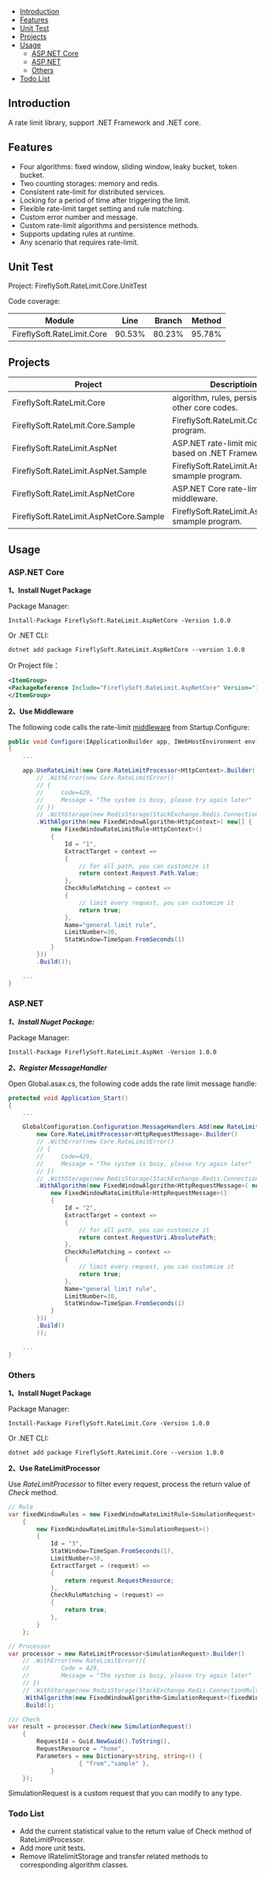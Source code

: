 * [Introduction](#introduction)
* [Features](#features)
* [Unit Test](#unit-test)
* [Projects](#projects)
* [Usage](#usage)
    * [ASP.NET Core](#aspnet-core)
    * [ASP.NET](#aspnet)
    * [Others](#others)
* [Todo List](#todo-list)

## Introduction
A rate limit library, support .NET Framework and .NET core.

## Features
* Four algorithms: fixed window, sliding window, leaky bucket, token bucket.
* Two counting storages: memory and redis.
* Consistent rate-limit for distributed services.
* Locking for a period of time after triggering the limit.
* Flexible rate-limit target setting and rule matching.
* Custom error number and message.
* Custom rate-limit algorithms and persistence methods.
* Supports updating rules at runtime.
* Any scenario that requires rate-limit.

## Unit Test
Project: FireflySoft.RateLimit.Core.UnitTest

Code coverage:

| Module                     | Line   | Branch | Method |
|---|---|---|---|
| FireflySoft.RateLimit.Core | 90.53% | 80.23% | 95.78% |

## Projects
|Project|Descriptioin|
|---|---
|FireflySoft.RateLmit.Core|algorithm, rules, persistence and other core codes.
|FireflySoft.RateLmit.Core.Sample|FireflySoft.RateLmit.Core sample program.
|FireflySoft.RateLimit.AspNet|ASP.NET rate-limit middleware based on .NET Framework.
|FireflySoft.RateLimit.AspNet.Sample|FireflySoft.RateLimit.AspNet smample program.
|FireflySoft.RateLimit.AspNetCore|ASP.NET Core rate-limit middleware.
|FireflySoft.RateLimit.AspNetCore.Sample|FireflySoft.RateLimit.AspNetCore smample program.

## Usage

### ASP.NET Core

**1、Install Nuget Package**

Package Manager:

```shell
Install-Package FireflySoft.RateLimit.AspNetCore -Version 1.0.0
```

Or .NET CLI:

```shell
dotnet add package FireflySoft.RateLimit.AspNetCore --version 1.0.0
```

Or Project file：
```xml
<ItemGroup>
<PackageReference Include="FireflySoft.RateLimit.AspNetCore" Version="1.0.0" />
</ItemGroup>
```

**2、Use Middleware**

The following code calls the rate-limit [middleware](https://docs.microsoft.com/en-us/aspnet/core/fundamentals/middleware/?view=aspnetcore-3.1) from Startup.Configure:

```csharp
public void Configure(IApplicationBuilder app, IWebHostEnvironment env)
{
    ...

    app.UseRateLimit(new Core.RateLimitProcessor<HttpContext>.Builder()
        // .WithError(new Core.RateLimitError()
        // {
        //     Code=429,
        //     Message = "The system is busy, please try again later"
        // })
        // .WithStorage(new RedisStorage(StackExchange.Redis.ConnectionMultiplexer.Connect("localhost")))
        .WithAlgorithm(new FixedWindowAlgorithm<HttpContext>( new[] {
            new FixedWindowRateLimitRule<HttpContext>()
            {
                Id = "1",
                ExtractTarget = context =>
                {
                    // for all path, you can customize it
                    return context.Request.Path.Value;
                },
                CheckRuleMatching = context =>
                {
                    // limit every request, you can customize it
                    return true;
                },
                Name="general limit rule",
                LimitNumber=30,
                StatWindow=TimeSpan.FromSeconds(1)
            }
        }))
        .Build());

    ...
}
```

### ASP.NET

***1、Install Nuget Package:***

Package Manager:

```shell
Install-Package FireflySoft.RateLimit.AspNet -Version 1.0.0
```

***2、Register MessageHandler***

Open Global.asax.cs, the following code adds the rate limit message handle:

```csharp
protected void Application_Start()
{
    ...

    GlobalConfiguration.Configuration.MessageHandlers.Add(new RateLimitHandler(
        new Core.RateLimitProcessor<HttpRequestMessage>.Builder()
        // .WithError(new Core.RateLimitError()
        // {
        //     Code=429,
        //     Message = "The system is busy, please try again later"
        // })
        // .WithStorage(new RedisStorage(StackExchange.Redis.ConnectionMultiplexer.Connect("localhost")))
        .WithAlgorithm(new FixedWindowAlgorithm<HttpRequestMessage>( new[] {
            new FixedWindowRateLimitRule<HttpRequestMessage>()
            {
                Id = "2",
                ExtractTarget = context =>
                {
                    // for all path, you can customize it
                    return context.RequestUri.AbsolutePath;
                },
                CheckRuleMatching = context =>
                {
                    // limit every request, you can customize it
                    return true;
                },
                Name="general limit rule",
                LimitNumber=30,
                StatWindow=TimeSpan.FromSeconds(1)
            }
        }))
        .Build()
        ));

    ...
}
```

### Others

**1、Install Nuget Package**

Package Manager:

```shell
Install-Package FireflySoft.RateLimit.Core -Version 1.0.0
```

Or .NET CLI:

```shell
dotnet add package FireflySoft.RateLimit.Core --version 1.0.0
```

**2、Use RateLimitProcessor**

Use *RateLimitProcessor* to filter every request, process the return value of *Check* method.

```csharp
// Rule
var fixedWindowRules = new FixedWindowRateLimitRule<SimulationRequest>[]
    {
        new FixedWindowRateLimitRule<SimulationRequest>()
        {
            Id = "3",
            StatWindow=TimeSpan.FromSeconds(1),
            LimitNumber=30,
            ExtractTarget = (request) =>
            {
                return request.RequestResource;
            },
            CheckRuleMatching = (request) =>
            {
                return true;
            },
        }
    };

// Processor
var processor = new RateLimitProcessor<SimulationRequest>.Builder()
    // .WithError(new RateLimitError(){
    //         Code = 429,
    //         Message = "The system is busy, please try again later"
    // })
    // .WithStorage(new RedisStorage(StackExchange.Redis.ConnectionMultiplexer.Connect("localhost")))
    .WithAlgorithm(new FixedWindowAlgorithm<SimulationRequest>(fixedWindowRules))
    .Build();

/// Check
var result = processor.Check(new SimulationRequest()
    {
        RequestId = Guid.NewGuid().ToString(),
        RequestResource = "home",
        Parameters = new Dictionary<string, string>() {
                    { "from","sample" },
            }
    });
```

SimulationRequest is a custom request that you can modify to any type.

### Todo List

* Add the current statistical value to the return value of Check method of RateLimitProcessor.
* Add more unit tests.
* Remove IRatelimitStorage and transfer related methods to corresponding algorithm classes.
